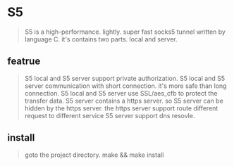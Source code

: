 # S5
> S5 is a high-performance. lightly. super fast socks5 tunnel written by language C. it's contains two parts. local and server.
## featrue
> S5 local and S5 server support private authorization.
> S5 local and S5 server communication with short connection. it's more safe than long connection.
> S5 local and S5 server use SSL/aes_cfb to protect the transfer data.
> S5 server contains a https server. so S5 server can be hidden by the https server. the https server support route different request to different service
> S5 server support dns resovle.
## install 
> goto the project directory. make && make install 
